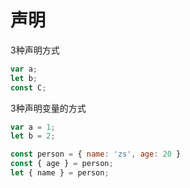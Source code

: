 # 声明
3种声明方式

```javascript  
var a;  
let b;  
const C;
```  

3种声明变量的方式
```javascript
var a = 1;
let b = 2;

const person = { name: 'zs', age: 20 }
const { age } = person;
let { name } = person;

```